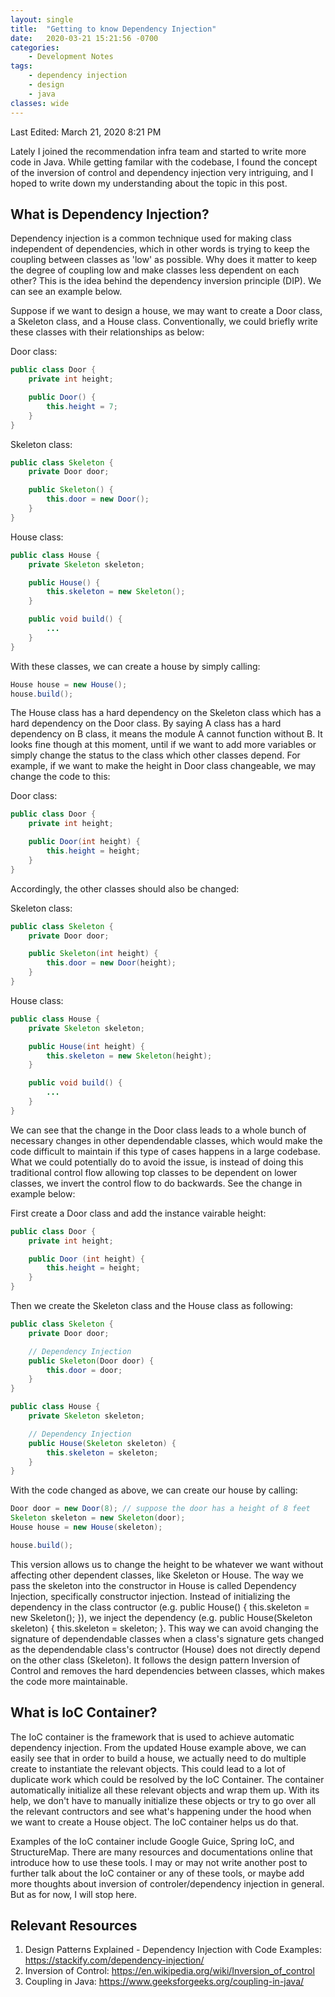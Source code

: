 ```yaml
---
layout: single
title:  "Getting to know Dependency Injection"
date:   2020-03-21 15:21:56 -0700
categories: 
    - Development Notes
tags:
    - dependency injection
    - design
    - java
classes: wide
---
```


Last Edited: March 21, 2020 8:21 PM

Lately I joined the recommendation infra team and started to write more code in Java. While getting familar with the codebase, I found the concept of the inversion of control and dependency injection very intriguing, and I hoped to write down my understanding about the topic in this post. 


## What is Dependency Injection?
Dependency injection is a common technique used for making class independent of dependencies, which in other words is trying to keep the coupling between classes as 'low' as possible. Why does it matter to keep the degree of coupling low and make classes less dependent on each other? This is the idea behind the dependency inversion principle (DIP). We can see an example below.

Suppose if we want to design a house, we may want to create a Door class, a Skeleton class, and a House class. Conventionally, we could briefly write these classes with their relationships as below:

Door class:
```java
public class Door {
	private int height;

	public Door() {
		this.height = 7;
	}
}
```	

Skeleton class:
```java
public class Skeleton {
	private Door door;

	public Skeleton() {
		this.door = new Door();
	}
}
```	

House class:
```java
public class House {
	private Skeleton skeleton;

	public House() {
		this.skeleton = new Skeleton();
	}

	public void build() {
		...
	}
}
```	

With these classes, we can create a house by simply calling:
```java
House house = new House();
house.build();
```

The House class has a hard dependency on the Skeleton class which has a hard dependency on the Door class. By saying A class has a hard dependency on B class, it means the module A cannot function without B. It looks fine though at this moment, until if we want to add more variables or simply change the status to the class which other classes depend. For example, if we want to make the height in Door class changeable, we may change the code to this:

Door class:
```java
public class Door {
	private int height;

	public Door(int height) {
		this.height = height;
	}
}
```	

Accordingly, the other classes should also be changed:

Skeleton class:
```java
public class Skeleton {
	private Door door;

	public Skeleton(int height) {
		this.door = new Door(height);
	}
}
```	

House class:
```java
public class House {
	private Skeleton skeleton;

	public House(int height) {
		this.skeleton = new Skeleton(height);
	}

	public void build() {
		...
	}
}
```	

We can see that the change in the Door class leads to a whole bunch of necessary changes in other dependendable classes, which would make the code difficult to maintain if this type of cases happens in a large codebase. What we could potentially do to avoid the issue, is instead of doing this traditional control flow allowing top classes to be dependent on lower classes, we invert the control flow to do backwards. See the change in example below:

First create a Door class and add the instance vairable height:
```java
public class Door {
	private int height;

	public Door (int height) {
		this.height = height;
	}
}
```

Then we create the Skeleton class and the House class as following:
```java
public class Skeleton {
	private Door door;

	// Dependency Injection
	public Skeleton(Door door) {
		this.door = door;
	}
}

```

```java
public class House {
	private Skeleton skeleton;

	// Dependency Injection
	public House(Skeleton skeleton) {
		this.skeleton = skeleton;
	}
}
```

With the code changed as above, we can create our house by calling:
```java
Door door = new Door(8); // suppose the door has a height of 8 feet
Skeleton skeleton = new Skeleton(door);
House house = new House(skeleton);

house.build();
```

This version allows us to change the height to be whatever we want without affecting other dependent classes, like Skeleton or House. The way we pass the skeleton into the constructor in House is called Dependency Injection, specifically constructor injection. Instead of initializing the dependency in the class contructor (e.g. public House() { this.skeleton = new Skeleton(); }), we inject the dependency (e.g. public House(Skeleton skeleton) { this.skeleton = skeleton; }. This way we can avoid changing the signature of dependendable classes when a class's signature gets changed as the dependendable class's contructor (House) does not directly depend on the other class (Skeleton). It follows the design pattern Inversion of Control and removes the hard dependencies between classes, which makes the code more maintainable.


## What is IoC Container?
The IoC container is the framework that is used to achieve automatic dependency injection. From the updated House example above, we can easily see that in order to build a house, we actually need to do multiple create to instantiate the relevant objects. This could lead to a lot of duplicate work which could be resolved by the IoC Container. The container automatically initialize all these relevant objects and wrap them up. With its help, we don't have to manually initialize these objects or try to go over all the relevant contructors and see what's happening under the hood when we want to create a House object. The IoC container helps us do that. 

Examples of the IoC container include Google Guice, Spring IoC, and StructureMap. There are many resources and documentations online that introduce how to use these tools. I may or may not write another post to further talk about the IoC container or any of these tools, or maybe add more thoughts about inversion of controler/dependency injection in general. But as for now, I will stop here.

## Relevant Resources
1. Design Patterns Explained - Dependency Injection with Code Examples: https://stackify.com/dependency-injection/
2. Inversion of Control: https://en.wikipedia.org/wiki/Inversion_of_control
3. Coupling in Java: https://www.geeksforgeeks.org/coupling-in-java/
